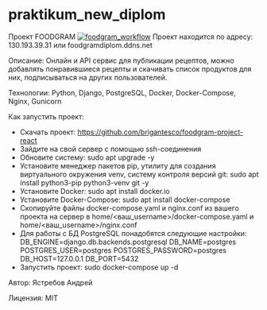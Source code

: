 # praktikum_new_diplom

Проект FOODGRAM
[![foodgram_workflow](https://github.com/brigantesco/foodgram-project-react/actions/workflows/foodgram.yml/badge.svg?branch=master)](https://github.com/brigantesco/foodgram-project-react/actions/workflows/foodgram.yml)
Проект находится по адресу: 
130.193.39.31 или foodgramdiplom.ddns.net

Описание:
Онлайн и API сервис для публикации рецептов, можно добавлять понравившиеся рецепты и скачивать список продуктов для них, 
подписываться на других пользователей.

Технологии:
Python, Django, PostgreSQL, Docker, Docker-Compose, Nginx, Gunicorn

Как запустить проект:
- Скачать проект: https://github.com/brigantesco/foodgram-project-react
- Зайдите на свой сервер с помощью ssh-соединения
- Обновите систему: sudo apt upgrade -y 
- Установите менеджер пакетов pip, утилиту для создания виртуального окружения venv, систему контроля версий git: sudo apt install python3-pip python3-venv git -y
- Установите Docker: sudo apt install docker.io
- Установите Docker-Compose: sudo apt install docker-compose
- Скопируйте файлы docker-compose.yaml и nginx.conf из вашего проекта на сервер в home/<ваш_username>/docker-compose.yaml и home/<ваш_username>/nginx.conf
- Для работы с БД  PostgreSQL понадобятся следующие настройки:
    DB_ENGINE=django.db.backends.postgresql
    DB_NAME=postgres
    POSTGRES_USER=postgres
    POSTGRES_PASSWORD=postgres
    DB_HOST=127.0.0.1
    DB_PORT=5432
- Запустить проект: sudo docker-compose up -d

Автор:
Ястребов Андрей

Лицензия: 
MIT